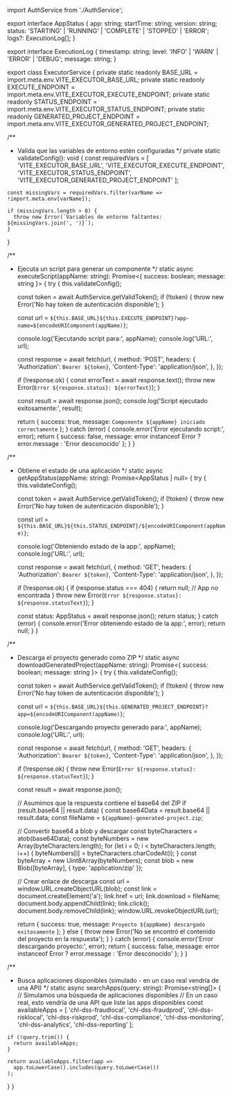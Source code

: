 import AuthService from './AuthService';

export interface AppStatus {
  app: string;
  startTime: string;
  version: string;
  status: 'STARTING' | 'RUNNING' | 'COMPLETE' | 'STOPPED' | 'ERROR';
  logs?: ExecutionLog[];
}

export interface ExecutionLog {
  timestamp: string;
  level: 'INFO' | 'WARN' | 'ERROR' | 'DEBUG';
  message: string;
}

export class ExecutorService {
  private static readonly BASE_URL = import.meta.env.VITE_EXECUTOR_BASE_URL;
  private static readonly EXECUTE_ENDPOINT = import.meta.env.VITE_EXECUTOR_EXECUTE_ENDPOINT;
  private static readonly STATUS_ENDPOINT = import.meta.env.VITE_EXECUTOR_STATUS_ENDPOINT;
  private static readonly GENERATED_PROJECT_ENDPOINT = import.meta.env.VITE_EXECUTOR_GENERATED_PROJECT_ENDPOINT;

  /**
   * Valida que las variables de entorno estén configuradas
   */
  private static validateConfig(): void {
    const requiredVars = [
      'VITE_EXECUTOR_BASE_URL',
      'VITE_EXECUTOR_EXECUTE_ENDPOINT',
      'VITE_EXECUTOR_STATUS_ENDPOINT',
      'VITE_EXECUTOR_GENERATED_PROJECT_ENDPOINT'
    ];

    const missingVars = requiredVars.filter(varName => !import.meta.env[varName]);
    
    if (missingVars.length > 0) {
      throw new Error(`Variables de entorno faltantes: ${missingVars.join(', ')}`);
    }
  }

  /**
   * Ejecuta un script para generar un componente
   */
  static async executeScript(appName: string): Promise<{ success: boolean; message: string }> {
    try {
      this.validateConfig();
      
      const token = await AuthService.getValidToken();
      if (!token) {
        throw new Error('No hay token de autenticación disponible');
      }

      const url = `${this.BASE_URL}${this.EXECUTE_ENDPOINT}?app-name=${encodeURIComponent(appName)}`;
      
      console.log('Ejecutando script para:', appName);
      console.log('URL:', url);

      const response = await fetch(url, {
        method: 'POST',
        headers: {
          'Authorization': `Bearer ${token}`,
          'Content-Type': 'application/json',
        },
      });

      if (!response.ok) {
        const errorText = await response.text();
        throw new Error(`Error ${response.status}: ${errorText}`);
      }

      const result = await response.json();
      console.log('Script ejecutado exitosamente:', result);
      
      return {
        success: true,
        message: `Componente ${appName} iniciado correctamente`
      };
    } catch (error) {
      console.error('Error ejecutando script:', error);
      return {
        success: false,
        message: error instanceof Error ? error.message : 'Error desconocido'
      };
    }
  }

  /**
   * Obtiene el estado de una aplicación
   */
  static async getAppStatus(appName: string): Promise<AppStatus | null> {
    try {
      this.validateConfig();
      
      const token = await AuthService.getValidToken();
      if (!token) {
        throw new Error('No hay token de autenticación disponible');
      }

      const url = `${this.BASE_URL}${this.STATUS_ENDPOINT}/${encodeURIComponent(appName)}`;
      
      console.log('Obteniendo estado de la app:', appName);
      console.log('URL:', url);

      const response = await fetch(url, {
        method: 'GET',
        headers: {
          'Authorization': `Bearer ${token}`,
          'Content-Type': 'application/json',
        },
      });

      if (!response.ok) {
        if (response.status === 404) {
          return null; // App no encontrada
        }
        throw new Error(`Error ${response.status}: ${response.statusText}`);
      }

      const status: AppStatus = await response.json();
      return status;
    } catch (error) {
      console.error('Error obteniendo estado de la app:', error);
      return null;
    }
  }


  /**
   * Descarga el proyecto generado como ZIP
   */
  static async downloadGeneratedProject(appName: string): Promise<{ success: boolean; message: string }> {
    try {
      this.validateConfig();
      
      const token = await AuthService.getValidToken();
      if (!token) {
        throw new Error('No hay token de autenticación disponible');
      }

      const url = `${this.BASE_URL}${this.GENERATED_PROJECT_ENDPOINT}?app=${encodeURIComponent(appName)}`;
      
      console.log('Descargando proyecto generado para:', appName);
      console.log('URL:', url);

      const response = await fetch(url, {
        method: 'GET',
        headers: {
          'Authorization': `Bearer ${token}`,
          'Content-Type': 'application/json',
        },
      });

      if (!response.ok) {
        throw new Error(`Error ${response.status}: ${response.statusText}`);
      }

      const result = await response.json();
      
      // Asumimos que la respuesta contiene el base64 del ZIP
      if (result.base64 || result.data) {
        const base64Data = result.base64 || result.data;
        const fileName = `${appName}-generated-project.zip`;
        
        // Convertir base64 a blob y descargar
        const byteCharacters = atob(base64Data);
        const byteNumbers = new Array(byteCharacters.length);
        for (let i = 0; i < byteCharacters.length; i++) {
          byteNumbers[i] = byteCharacters.charCodeAt(i);
        }
        const byteArray = new Uint8Array(byteNumbers);
        const blob = new Blob([byteArray], { type: 'application/zip' });
        
        // Crear enlace de descarga
        const url = window.URL.createObjectURL(blob);
        const link = document.createElement('a');
        link.href = url;
        link.download = fileName;
        document.body.appendChild(link);
        link.click();
        document.body.removeChild(link);
        window.URL.revokeObjectURL(url);
        
        return {
          success: true,
          message: `Proyecto ${appName} descargado exitosamente`
        };
      } else {
        throw new Error('No se encontró el contenido del proyecto en la respuesta');
      }
    } catch (error) {
      console.error('Error descargando proyecto:', error);
      return {
        success: false,
        message: error instanceof Error ? error.message : 'Error desconocido'
      };
    }
  }

  /**
   * Busca aplicaciones disponibles (simulado - en un caso real vendría de una API)
   */
  static async searchApps(query: string): Promise<string[]> {
    // Simulamos una búsqueda de aplicaciones disponibles
    // En un caso real, esto vendría de una API que liste las apps disponibles
    const availableApps = [
      'chl-dss-fraudlocal',
      'chl-dss-fraudprod',
      'chl-dss-risklocal',
      'chl-dss-riskprod',
      'chl-dss-compliance',
      'chl-dss-monitoring',
      'chl-dss-analytics',
      'chl-dss-reporting'
    ];

    if (!query.trim()) {
      return availableApps;
    }

    return availableApps.filter(app => 
      app.toLowerCase().includes(query.toLowerCase())
    );
  }
}
